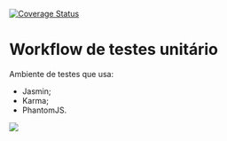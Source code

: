 [![Coverage Status](https://coveralls.io/repos/github/daniloagostinho/unit-test/badge.svg?branch=master)](https://coveralls.io/github/daniloagostinho/unit-test?branch=master)

# Workflow de testes unitário

Ambiente de testes que usa:

- Jasmin;
- Karma;
- PhantomJS.

<img src="https://travis-ci.org/daniloagostinho/unit-test.svg?branch=master">
